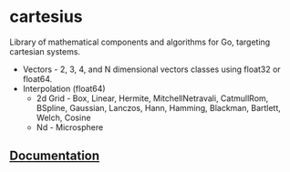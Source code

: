 # cartesius
Library of mathematical components and algorithms for Go, targeting cartesian systems.

* Vectors - 2, 3, 4, and N dimensional vectors classes using float32 or float64.
* Interpolation (float64)
  * 2d Grid - Box, Linear, Hermite, MitchellNetravali, CatmullRom, BSpline, Gaussian, Lanczos, Hann, Hamming, Blackman, Bartlett, Welch, Cosine
  * Nd - Microsphere

## [Documentation](https://godoc.org/github.com/colinrgodsey/cartesius)
